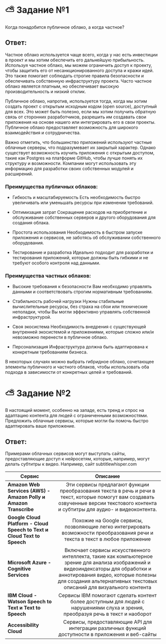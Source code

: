 # :partly_sunny: Задание №1

Когда понадобится публичное облако, а когда частное?

## Ответ:

Частное облако используется чаще всего, когда у нас есть инвестиции в проект и мы хотим обеспечить его дальнейшую прибыльность. Используя частное облако, мы можем ограничить доступ к проекту, чтобы защитить его от несанкционированного доступа и кражи идей. Это также помогает соблюдать строгие правила безопасности и обеспечивать собственную инфраструктуру проекта. Часто частное облако является платным, но обеспечивает высокую производительность и низкий отклик.

Публичное облако, напротив, используется тогда, когда мы хотим создать проект с открытым исходным кодом (open source), доступный для всех. Это может быть полезно, если мы хотим получить обратную связь от сторонних разработчиков, разрешить им создавать свои приложения на основе нашего или интегрировать его в свои проекты. Публичное облако предоставляет возможность для широкого взаимодействия и сотрудничества.

Важно отметить, что большинство приложений используют частные облачные серверы, что подразумевает их закрытый характер. Однако существует возможность изучить приложения с открытым доступом, такие как Postgres на платформе GitHub, чтобы лучше понять их структуру и возможности. Компании могут использовать эту информацию для разработки своих собственных модулей и расширений. 

### Преимущества публичных облаков:
- Гибкость и масштабируемость
Есть необходимость быстро увеличивать или уменьшать ресурсы при изменении требований.


- Оптимизация затрат
Сокращение расходов на приобретение и обслуживание собственных серверов и другого оборудования для создания облака.


- Простота использования
Необходимость в быстром запуске приложения и сервисов, не заботясь об обслуживании собственного оборудования.


- Тестирование и разработка
Идеально подходит для разработки и тестирования приложений, которые должны быть гибкими и не требуют особого контроля над данными.


### Преимущества частных облаков:

- Высокие требования к безопасности
Вам необходимо управлять данными и соответствовать строгим нормативным требованиям.


- Стабильность рабочей нагрузки
Нужны стабильные вычислительные ресурсы, без страха на сбои или технические неполадки, чтобы Вы могли эффективно управлять собственной инфраструктурой.

- Своя экосистема
 Необходимость внедрения с существующей внутренней экосистемой и приложениями, которые сложно или/и невозможно перенести в публичное облако.


- Персонализация
Инфраструктура должна быть адаптирована к конкретным требованиям бизнеса.


В некоторых случаях можно выбрать гибридное облако, сочетающее элементы публичного и частного облаков, чтобы использовать оба подхода в зависимости от конкретных целей и требований.



# :partly_sunny: Задание №2

В настоящий момент, особенно на западе, есть тренд и спрос на адаптацию контента для людей с ограниченными возможностями. Предложить облачные сервисы, которые могли бы помочь быстро адаптировать ваше приложение.

## Ответ:


Примерами облачных сервисов могут выступать сайты, предоставляющие доступ к нейросетям, которые, например, могут делать субтитры к видео. Например, сайт subtitlewhisper.com

| Сервис | Описание |
|-----------------------|:--------------------:|
| **Amazon Web Services (AWS) - Amazon Polly и Amazon Transcribe** | Эти сервисы предлагают функции преобразования текста в речь и речи в текст, которые помогут вам создавать озвученные версии текстового контента и субтитры для аудио- и видеоконтента. | 
| **Google Cloud Platform - Cloud Speech to Text и Cloud Text to Speech** | Похожие на Google сервисы, позволяющие легко интегрировать возможности преобразования речи и текста в текст в любое приложение | 
|  **Microsoft Azure - Cognitive Services** | Включает сервисы искусственного интеллекта, такие как компьютерное зрение для анализа изображений и видеоиндексаторы для обработки и аннотирования видео, которые полезны для создания альтернативных текстовых описаний для визуального контента | 
| **IBM Cloud - Watson Speech to Text и Text to Speech** | Сервисы IBM помогают сделать контент более доступным для людей с нарушениями слуха и зрения, преобразуя речь в текст и наоборот|
| **Accessibility Cloud** | Сервисы, предоставляющие API для интеграции различных функций доступности в приложения и веб-сайты|
